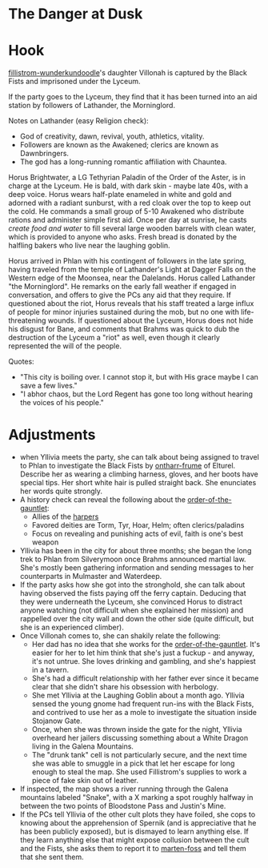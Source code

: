 # The Danger at Dusk

# Hook

[fillistrom-wunderkundoodle](../npcs/fillistrom-wunderkundoodle.md)'s daughter Villonah is captured by the Black Fists and imprisoned under the Lyceum.

If the party goes to the Lyceum, they find that it has been turned into an aid station by followers of Lathander, the Morninglord. 

Notes on Lathander (easy Religion check):

- God of creativity, dawn, revival, youth, athletics, vitality.
- Followers are known as the Awakened; clerics are known as Dawnbringers.
- The god has a long-running romantic affiliation with Chauntea.

Horus Brightwater, a LG Tethyrian Paladin of the Order of the Aster, is in charge at the Lyceum. He is bald, with dark skin - maybe late 40s, with a deep voice. Horus wears half-plate enameled in white and gold and adorned with a radiant sunburst, with a red cloak over the top to keep out the cold. He commands a small group of 5-10 Awakened who distribute rations and administer simple first aid. Once per day at sunrise, he casts *create food and water* to fill several large wooden barrels with clean water, which is provided to anyone who asks. Fresh bread is donated by the halfling bakers who live near the laughing goblin.

Horus arrived in Phlan with his contingent of followers in the late spring, having traveled from the temple of Lathander's Light at Dagger Falls on the Western edge of the Moonsea, near the Dalelands. Horus called Lathander "the Morninglord". He remarks on the early fall weather if engaged in conversation, and offers to give the PCs any aid that they require. If questioned about the riot, Horus reveals that his staff treated a large influx of people for minor injuries sustained during the mob, but no one with life-threatening wounds. If questioned about the Lyceum, Horus does not hide his disgust for Bane, and comments that Brahms was quick to dub the destruction of the Lyceum a "riot" as well, even though it clearly represented the will of the people.

Quotes:

- "This city is boiling over. I cannot stop it, but with His grace maybe I can save a few lives."
- "I abhor chaos, but the Lord Regent has gone too long without hearing the voices of his people."

# Adjustments

- when Yllivia meets the party, she can talk about being assigned to travel to Phlan to investigate the Black Fists by [ontharr-frume](../npcs/ontharr-frume.md) of Elturel. Describe her as wearing a climbing harness, gloves, and her boots have special tips. Her short white hair is pulled straight back. She enunciates her words quite strongly.
- A history check can reveal the following about the [order-of-the-gauntlet](../factions/order-of-the-gauntlet.md):
    - Allies of the [harpers](../factions/harpers.md)
    - Favored deities are Torm, Tyr, Hoar, Helm; often clerics/paladins
    - Focus on revealing and punishing acts of evil, faith is one's best weapon
- Yllivia has been in the city for about three months; she began the long trek to Phlan from Silverymoon once Brahms announced martial law. She's mostly been gathering information and sending messages to her counterparts in Mulmaster and Waterdeep.
- If the party asks how she got into the stronghold, she can talk about having observed the fists paying off the ferry captain. Deducing that they were underneath the Lyceum, she convinced Horus to distract anyone watching (not difficult when she explained her mission) and rappelled over the city wall and down the other side (quite difficult, but she is an experienced climber).
- Once Villonah comes to, she can shakily relate the following:
    - Her dad has no idea that she works for the [order-of-the-gauntlet](../factions/order-of-the-gauntlet.md). It's easier for her to let him think that she's just a fuckup - and anyway, it's not untrue. She loves drinking and gambling, and she's happiest in a tavern.
    - She's had a difficult relationship with her father ever since it became clear that she didn't share his obsession with herbology.
    - She met Yllivia at the Laughing Goblin about a month ago. Yllivia sensed the young gnome had frequent run-ins with the Black Fists, and contrived to use her as a mole to investigate the situation inside Stojanow Gate.
    - Once, when she was thrown inside the gate for the night, Yllivia overheard her jailers discussing something about a White Dragon living in the Galena Mountains.
    - The "drunk tank" cell is not particularly secure, and the next time she was able to smuggle in a pick that let her escape for long enough to steal the map. She used Fillistrom's supplies to work a piece of fake skin out of leather.
- If inspected, the map shows a river running through the Galena mountains labeled "Snake", with a X marking a spot roughly halfway in between the two points of Bloodstone Pass and Justin's Mine.
- If the PCs tell Yllivia of the other cult plots they have foiled, she cops to knowing about the apprehension of Spernik (and is appreciative that he has been publicly exposed), but is dismayed to learn anything else. If they learn anything else that might expose collusion between the cult and the Fists, she asks them to report it to [marten-foss](../npcs/marten-foss.md) and tell them that she sent them.